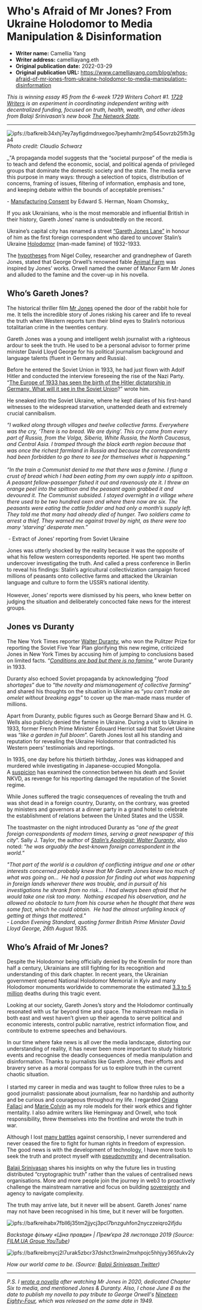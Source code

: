 # Who's Afraid of Mr Jones? From Ukraine Holodomor to Media Manipulation & Disinformation

- **Writer name:** Camellia Yang
- **Writer address:** camelliayang.eth
- **Original publication date:** 2022-03-29
- **Original publication URL:** https://www.camelliayang.com/blog/whos-afraid-of-mr-jones-from-ukraine-holodomor-to-media-manipulation-disinformation

_This is winning essay #5 from the 6-week 1729 Writers Cohort #1. [1729 Writers](https://paper.li/1729writers) is an experiment in coordinating independent writing with decentralized funding, focused on truth, health, wealth, and other ideas from Balaji Srinivasan’s new book [The Network State](https://thenetworkstate.com)._

---

![ipfs://bafkreib34xhj7ey7ayfigdmdnxegoo7peyhamhr2mp545ovrzb25fh3ga4](https://nftstorage.link/ipfs/bafkreib34xhj7ey7ayfigdmdnxegoo7peyhamhr2mp545ovrzb25fh3ga4)
_Photo credit: Claudio Schwarz_

_"A propaganda model suggests that the “societal purpose” of the media is to teach and defend the economic, social, and political agenda of privileged groups that dominate the domestic society and the state. The media serve this purpose in many ways: through a selection of topics, distribution of concerns, framing of issues, filtering of information, emphasis and tone, and keeping debate within the bounds of acceptable premises."  
  
- [Manufacturing Consent](https://www.amazon.co.uk/dp/B003IQ16EW) by Edward S. Herman, Noam Chomsky_

If you ask Ukrainians, who is the most memorable and influential British in their history, Gareth Jones’ name is undoubtedly on the record.   
  
Ukraine’s capital city has renamed a street [“Gareth Jones Lane”](https://www.atlanticcouncil.org/blogs/ukrainealert/kyiv-names-street-in-honor-of-journalist-who-exposed-stalins-ukrainian-genocide/?fbclid=IwAR1me2PBMl-fCQEJunJ6qctxso_4dv1KWbXxit5VUA1_NINrQ8AhEJrAQzk) in honour of him as the first foreign correspondent who dared to uncover Stalin’s Ukraine [Holodomor](https://www.britannica.com/event/Holodomor) (man-made famine) of 1932-1933.   

The [hypotheses](https://www.garethjones.org/soviet_articles/farmer_jones.htm) from Nigel Colley, researcher and grandnephew of Gareth Jones, stated that George Orwell’s renowned fable [Animal Farm](https://www.amazon.co.uk/Animal-Farm-Internationally-selling-Classics/dp/0008322058/) was inspired by Jones’ works. Orwell named the owner of Manor Farm Mr Jones and alluded to the famine and the cover-up in his novella.   
  

## Who’s Gareth Jones?

The historical thriller film [Mr Jones](https://www.imdb.com/title/tt6828390/) opened the door of the rabbit hole for me. It tells the incredible story of Jones risking his career and life to reveal the truth when Western reports turn their blind eyes to Stalin’s notorious totalitarian crime in the twenties century.   
  
Gareth Jones was a young and intelligent welsh journalist with a righteous ardour to seek the truth. He used to be a personal advisor to former prime minister David Lloyd George for his political journalism background and language talents (fluent in Germany and Russia).   
  
Before he entered the Soviet Union in 1933, he had just flown with Adolf Hitler and conducted the interview foreseeing the rise of the Nazi Party. “[The Europe of 1933 has seen the birth of the Hitler dictatorship in Germany. What will it see in the Soviet Union](https://www.garethjones.org/overview/hitler.htm)?” wrote him.    
  
He sneaked into the Soviet Ukraine, where he kept diaries of his first-hand witnesses to the widespread starvation, unattended death and extremely crucial cannibalism.   

_“I walked along through villages and twelve collective farms. Everywhere was the cry, ‘There is no bread. We are dying’. This cry came from every part of Russia, from the Volga, Siberia, White Russia, the North Caucasus, and Central Asia. I tramped through the black earth region because that was once the richest farmland in Russia and because the correspondents had been forbidden to go there to see for themselves what is happening.”_  
   
_“In the train a Communist denied to me that there was a famine. I flung a crust of bread which I had been eating from my own supply into a spittoon. A peasant fellow-passenger fished it out and ravenously ate it. I threw an orange peel into the spittoon and the peasant again grabbed it and devoured it. The Communist subsided. I stayed overnight in a village where there used to be two hundred oxen and where there now are six. The peasants were eating the cattle fodder and had only a month’s supply left. They told me that many had already died of hunger. Two soldiers came to arrest a thief. They warned me against travel by night, as there were too many ‘starving’ desperate men.”_  
  
 _-_ Extract of Jones’ reporting from Soviet Ukraine
  
Jones was utterly shocked by the reality because it was the opposite of what his fellow western correspondents reported. He spent two months undercover investigating the truth. And called a press conference in Berlin to reveal his findings: Stalin’s agricultural collectivization campaign forced millions of peasants onto collective farms and attacked the Ukrainian language and culture to form the USSR’s national identity.   
   
However, Jones’ reports were dismissed by his peers, who knew better on judging the situation and deliberately concocted fake news for the interest groups.   

## Jones vs Duranty

The New York Times reporter [Walter Duranty](https://en.wikipedia.org/wiki/Walter_Duranty), who won the Pulitzer Prize for reporting the Soviet Five Year Plan glorifying this new regime, criticized Jones in New York Times by accusing him of jumping to conclusions based on limited facts. “_[Conditions are bad but there is no famine](https://www.garethjones.org/soviet_articles/russians_hungry_not_starving.htm),_” wrote Duranty in 1933.   
  
Duranty also echoed Soviet propaganda by acknowledging “_food shortages_” due to “_the novelty and mismanagement of collective farming_” and shared his thoughts on the situation in Ukraine as “_you can’t make an omelet without breaking eggs_” to cover up the man-made mass murder of millions.  
  
Apart from Duranty, public figures such as George Bernard Shaw and H. G. Wells also publicly denied the famine in Ukraine. During a visit to Ukraine in 1933, former French Prime Minister Édouard Herriot said that Soviet Ukraine was “_like a garden in full bloom_”. Gareth Jones lost all his standing and reputation for revealing the Ukraine Holodomor that contradicted his Western peers’ testimonials and reportings.  
  
In 1935, one day before his thirtieth birthday, Jones was kidnapped and murdered while investigating in Japanese-occupied Mongolia. A [suspicion](https://www.bbc.co.uk/news/uk-wales-south-east-wales-18691109) has examined the connection between his death and Soviet NKVD, as revenge for his reporting damaged the reputation of the Soviet regime.    
  
While Jones suffered the tragic consequences of revealing the truth and was shot dead in a foreign country, Duranty, on the contrary, was greeted by ministers and governors at a dinner party in a grand hotel to celebrate the establishment of relations between the United States and the USSR.   

The toastmaster on the night introduced Duranty as “_one of the great foreign correspondents of modern times, serving a great newspaper of this city_”. Sally J. Taylor, the author of _[Stalin’s Apologist: Walter Duranty](https://www.amazon.co.uk/dp/B0083TRAT4)_, also noted: “_he was arguably the best-known foreign correspondent in the world._”  
  

_"That part of the world is a cauldron of conflicting intrigue and one or other interests concerned probably knew that Mr Gareth Jones knew too much of what was going on...  He had a passion for finding out what was happening in foreign lands wherever there was trouble, and in pursuit of his investigations he shrank from no risk...  I had always been afraid that he would take one risk too many.  Nothing escaped his observation, and he allowed no obstacle to turn from his course when he thought that there was some fact, which he could obtain.  He had the almost unfailing knack of getting at things that mattered."_  
_- London Evening Standard, quoting former British Prime Minister David Lloyd George, 26th August 1935._

##  Who’s Afraid of Mr Jones?

Despite the Holodomor being officially denied by the Kremlin for more than half a century, Ukrainians are still fighting for its recognition and understanding of this dark chapter. In recent years, the Ukrainian government opened National Holodomor Memorial in Kyiv and many Holodomor monuments worldwide to commemorate the estimated [3.3 to 5 million](https://www.britannica.com/event/Holodomor) deaths during this tragic event.   
  
Looking at our society, Gareth Jones’s story and the Holodomor continually resonated with us far beyond time and space. The mainstream media in both east and west haven’t given up their agenda to serve political and economic interests, control public narrative, restrict information flow, and contribute to extreme speeches and behaviours.   
  
In our time where fake news is all over the media landscape, distorting our understanding of reality, it has never been more important to study historic events and recognise the deadly consequences of media manipulation and disinformation. Thanks to journalists like Gareth Jones, their efforts and bravery serve as a moral compass for us to explore truth in the current chaotic situation.   
    
I started my career in media and was taught to follow three rules to be a good journalist: passionate about journalism, fear no hardship and authority and be curious and courageous throughout my life. I regarded [Oriana Fallaci](https://en.wikipedia.org/wiki/Oriana_Fallaci) and [Marie Colvin](https://en.wikipedia.org/wiki/Marie_Colvin) as my role models for their work ethics and fighter mentality. I also admire writers like Hemingway and Orwell, who took responsibility, threw themselves into the frontline and wrote the truth in war.   
  
Although I lost [many battles](https://www.camelliayang.com/blog/the-art-of-being-a-bilingual-writer) against censorship, I never surrendered and never ceased the fire to fight for human rights in freedom of expression. The good news is with the development of technology, I have more tools to seek the truth and protect myself with [pseudonymity](https://www.camelliayang.com/blog/from-fernando-pessoa-to-pseudonymous-identity) and decentralisation.  
  
[Balaji Srinivasan](https://www.coindesk.com/podcasts/coindesks-money-reimagined/balaji-srinivasan-bitcoin-and-the-search-for-truth/) shares his insights on why the future lies in trusting distributed “cryptographic truth” rather than the values of centralised news organisations. More and more people join the journey in web3 to proactively challenge the mainstream narrative and focus on building [sovereignty](https://www.camelliayang.com/blog/so-you-want-to-be-a-sovereign-individual) and agency to navigate complexity.  

The truth may arrive late, but it never will be absent. Gareth Jones’ name may not have been recognised in his time, but it never will be forgotten.

![ipfs://bafkreihabx7fbll6j35tm2jjycj3pcl7bnzguhfon2nyczzeiqro2ifjdu](https://nftstorage.link/ipfs/bafkreihabx7fbll6j35tm2jjycj3pcl7bnzguhfon2nyczzeiqro2ifjdu)

_Backstage фільму «Ціна правди» | Прем’єра 28 листопада 2019 (Source: [FILM.UA Group YouTube](https://www.youtube.com/watch?v=O_xMzn65RqE))_

![ipfs://bafkreibmycj2l7urak5zbcr37dshct3nwin2mxhpojc5hhjyy365fukv2y](https://nftstorage.link/ipfs/bafkreibmycj2l7urak5zbcr37dshct3nwin2mxhpojc5hhjyy365fukv2y)

_How our world came to be. (Source: [Balaji Srinivasan Twitter](https://twitter.com/balajis/status/1412866952947585025))_

---

_P.S. I [wrote a novella](https://www.camelliayang.com/blog/the-invisible-third-culture-adult-is-out-now) after watching Mr Jones in 2020, dedicated Chapter Six to media, and mentioned Jones & Duranty. Also, I chose June 8 as the date to publish my novella to pay tribute to George Orwell's [Nineteen Eighty-Four](https://www.amazon.co.uk/dp/B096FYN25Y/), which was released on the same date in 1949._
